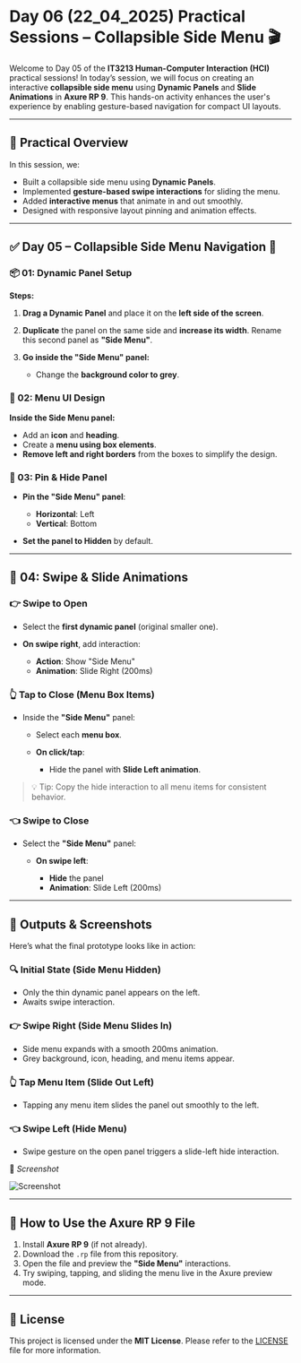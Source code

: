 # Day 06 (22_04_2025) Practical Sessions – Collapsible Side Menu 🎬

Welcome to Day 05 of the **IT3213 Human-Computer Interaction (HCI)** practical sessions!
In today’s session, we will focus on creating an interactive **collapsible side menu** using **Dynamic Panels** and **Slide Animations** in **Axure RP 9**. This hands-on activity enhances the user's experience by enabling gesture-based navigation for compact UI layouts.

---

## 🚀 Practical Overview

In this session, we:

* Built a collapsible side menu using **Dynamic Panels**.
* Implemented **gesture-based swipe interactions** for sliding the menu.
* Added **interactive menus** that animate in and out smoothly.
* Designed with responsive layout pinning and animation effects.

---

## ✅ Day 05 – Collapsible Side Menu Navigation 📱

### 📦 01: Dynamic Panel Setup

**Steps:**

1. **Drag a Dynamic Panel** and place it on the **left side of the screen**.
2. **Duplicate** the panel on the same side and **increase its width**.
   Rename this second panel as **"Side Menu"**.
3. **Go inside the "Side Menu" panel:**

   * Change the **background color to grey**.

### 🎨 02: Menu UI Design

**Inside the Side Menu panel:**

* Add an **icon** and **heading**.
* Create a **menu using box elements**.
* **Remove left and right borders** from the boxes to simplify the design.

### 📌 03: Pin & Hide Panel

* **Pin the "Side Menu" panel**:

  * **Horizontal**: Left
  * **Vertical**: Bottom
* **Set the panel to Hidden** by default.

---

## 🔄 04: Swipe & Slide Animations

### 👉 Swipe to Open

* Select the **first dynamic panel** (original smaller one).
* **On swipe right**, add interaction:

  * **Action**: Show "Side Menu"
  * **Animation**: Slide Right (200ms)

### 👆 Tap to Close (Menu Box Items)

* Inside the **"Side Menu"** panel:

  * Select each **menu box**.
  * **On click/tap**:

    * Hide the panel with **Slide Left animation**.

> 💡 Tip: Copy the hide interaction to all menu items for consistent behavior.

### 👈 Swipe to Close

* Select the **"Side Menu"** panel:

  * **On swipe left**:

    * **Hide** the panel
    * **Animation**: Slide Left (200ms)

---

## 📸 Outputs & Screenshots

Here’s what the final prototype looks like in action:

### 🔍 Initial State (Side Menu Hidden)

* Only the thin dynamic panel appears on the left.
* Awaits swipe interaction.

### 👉 Swipe Right (Side Menu Slides In)

* Side menu expands with a smooth 200ms animation.
* Grey background, icon, heading, and menu items appear.

### 👆 Tap Menu Item (Slide Out Left)

* Tapping any menu item slides the panel out smoothly to the left.

### 👈 Swipe Left (Hide Menu)

* Swipe gesture on the open panel triggers a slide-left hide interaction.

📸 *Screenshot*

![Screenshot](https://github.com/user-attachments/assets/df8c70e8-38f5-434c-9393-48ba6996b5c7)

---

## 📂 How to Use the Axure RP 9 File

1. Install **Axure RP 9** (if not already).
2. Download the `.rp` file from this repository.
3. Open the file and preview the **"Side Menu"** interactions.
4. Try swiping, tapping, and sliding the menu live in the Axure preview mode.

---

## 📜 License

This project is licensed under the **MIT License**.
Please refer to the [LICENSE](./LICENSE) file for more information.
